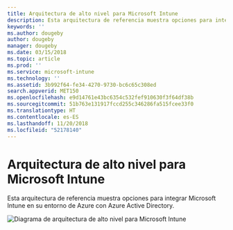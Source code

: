 ```yaml
---
title: Arquitectura de alto nivel para Microsoft Intune
description: Esta arquitectura de referencia muestra opciones para integrar Microsoft Intune en su entorno de Azure con Azure Active Directory.
keywords: ''
ms.author: dougeby
author: dougeby
manager: dougeby
ms.date: 03/15/2018
ms.topic: article
ms.prod: ''
ms.service: microsoft-intune
ms.technology: ''
ms.assetid: 3b992f64-fe34-4270-9730-bc6c65c308ed
search.appverid: MET150
ms.openlocfilehash: e9d14761e43bc6354c532fef910630f3f64df38b
ms.sourcegitcommit: 51b763e131917fccd255c346286fa515fcee33f0
ms.translationtype: HT
ms.contentlocale: es-ES
ms.lasthandoff: 11/20/2018
ms.locfileid: "52178140"
---
```

# <a name="high-level-architecture-for-microsoft-intune"></a>Arquitectura de alto nivel para Microsoft Intune
Esta arquitectura de referencia muestra opciones para integrar Microsoft Intune en su entorno de Azure con Azure Active Directory.  
 
![Diagrama de arquitectura de alto nivel para Microsoft Intune](/intune/media/intunearchitecture.svg)
